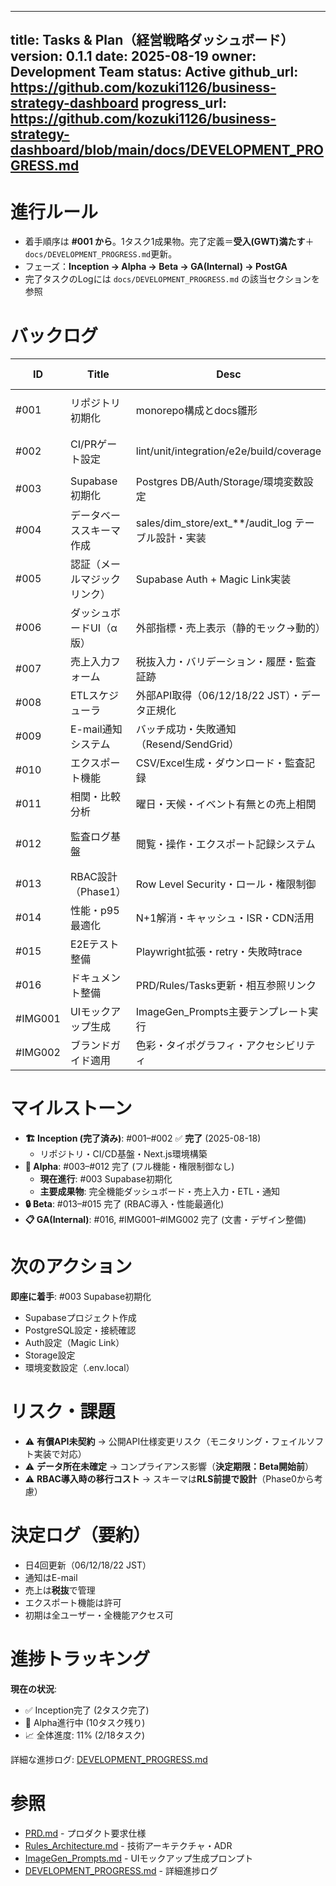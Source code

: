 <!-- filename: Tasks.md -->
---
title: Tasks & Plan（経営戦略ダッシュボード）
version: 0.1.1
date: 2025-08-19
owner: Development Team
status: Active
github_url: https://github.com/kozuki1126/business-strategy-dashboard
progress_url: https://github.com/kozuki1126/business-strategy-dashboard/blob/main/docs/DEVELOPMENT_PROGRESS.md
---

# 進行ルール
- 着手順序は **#001 から**。1タスク1成果物。完了定義＝**受入(GWT)満たす**＋`docs/DEVELOPMENT_PROGRESS.md`更新。
- フェーズ：**Inception → Alpha → Beta → GA(Internal) → PostGA**
- 完了タスクのLogには `docs/DEVELOPMENT_PROGRESS.md` の該当セクションを参照

# バックログ

| ID | Title | Desc | Owner | Status | Priority | DependsOn | Deliverables | Due | Acceptance (GWT) | Links (PRD/Rules/ImageGen) | GithubIssueURL | Log |
|---|---|---|---|---|---|---|---|---|---|---|---|---|
| #001 | リポジトリ初期化 | monorepo構成とdocs雛形 | Claude Assistant | ✅ Completed | High | - | repo, `docs/*` | 2025-08-18 | Given repo作成 When push Then CIが動作 | PRD/Rules | TBD | [2025-08-18 14:30](https://github.com/kozuki1126/business-strategy-dashboard/blob/main/docs/DEVELOPMENT_PROGRESS.md#completed-001---リポジトリ初期化) |
| #002 | CI/PRゲート設定 | lint/unit/integration/e2e/build/coverage | Claude Assistant | ✅ Completed | High | #001 | GH Actions, Next.js基盤, テスト環境 | 2025-08-18 | Given PR When CI Then 6チェック通過 | Rules | TBD | [2025-08-18 15:00](https://github.com/kozuki1126/business-strategy-dashboard/blob/main/docs/DEVELOPMENT_PROGRESS.md#completed-002---ciprゲート設定) |
| #003 | Supabase初期化 | Postgres DB/Auth/Storage/環境変数設定 | TBD | 🚧 Next | High | #001,#002 | Supabase proj, DB接続確認, Auth設定 | TBD | Given .env.local設定 When `npm run db:migrate` Then 接続成功＋seed実行OK | PRD/Rules | TBD | |
| #004 | データベーススキーマ作成 | sales/dim_store/ext_**/audit_log テーブル設計・実装 | TBD | Todo | High | #003 | migration files, seed data | TBD | Given migration実行 When seed投入 Then 全テーブル作成＋基本データ確認 | PRD/Rules | TBD | |
| #005 | 認証（メールマジックリンク） | Supabase Auth + Magic Link実装 | TBD | Todo | High | #003 | /auth pages, auth middleware | TBD | Given 登録メール When magic link Then ログイン成功＋セッション30分有効 | PRD/Rules | TBD | |
| #006 | ダッシュボードUI（α版） | 外部指標・売上表示（静的モック→動的） | TBD | Todo | High | #004,#005 | /dashboard page, charts | TBD | Given 期間・店舗選択 When 表示 Then p95≤1500ms＋全指標レンダリング | PRD/ImageGen | TBD | |
| #007 | 売上入力フォーム | 税抜入力・バリデーション・履歴・監査証跡 | TBD | Todo | High | #004,#005 | /sales page, form validation | TBD | Given 店舗担当 When 売上入力・保存 Then 即時集計反映＋audit_log記録 | PRD | TBD | |
| #008 | ETLスケジューラ | 外部API取得（06/12/18/22 JST）・データ正規化 | TBD | Todo | High | #003,#004 | cron jobs, API integration | TBD | Given 定時 When バッチ実行 Then 10分以内にext_**テーブル更新完了 | PRD/Rules | TBD | |
| #009 | E-mail通知システム | バッチ成功・失敗通知（Resend/SendGrid） | TBD | Todo | High | #008 | email service integration | TBD | Given バッチ失敗 When 検知 Then 5分以内にアラートメール送信 | PRD/Rules | TBD | |
| #010 | エクスポート機能 | CSV/Excel生成・ダウンロード・監査記録 | TBD | Todo | Medium | #004,#005 | /export API, file generation | TBD | Given 期間・店舗指定 When Export実行 Then p95≤5s＋audit_log記録 | PRD | TBD | |
| #011 | 相関・比較分析 | 曜日・天候・イベント有無との売上相関 | TBD | Todo | Medium | #006,#008 | analytics components | TBD | Given 分析期間指定 When 実行 Then 相関係数・ヒートマップ表示 | PRD | TBD | |
| #012 | 監査ログ基盤 | 閲覧・操作・エクスポート記録システム | TBD | Todo | Medium | #004 | audit_log完全実装 | TBD | Given 任意操作 When 実行 Then audit_log(actor/action/target/timestamp)記録 | Rules | TBD | |
| #013 | RBAC設計（Phase1） | Row Level Security・ロール・権限制御 | TBD | Todo | Medium | #012 | RLS policies, role management | TBD | Given ロール設定 When データアクセス Then 適切な制限動作確認 | PRD/Rules | TBD | |
| #014 | 性能・p95最適化 | N+1解消・キャッシュ・ISR・CDN活用 | TBD | Todo | Medium | #006,#008 | performance audit報告 | TBD | Given 100CCU負荷 When 30分継続 Then SLO(99.5%可用性)達成 | Rules | TBD | |
| #015 | E2Eテスト整備 | Playwright拡張・retry・失敗時trace | TBD | Todo | Medium | #002,#006 | comprehensive e2e suite | TBD | Given CI pipeline When e2e実行 Then 全シナリオpass・失敗時trace取得 | Rules | TBD | |
| #016 | ドキュメント整備 | PRD/Rules/Tasks更新・相互参照リンク | TBD | Todo | Low | All core features | v0.2 documentation | TBD | Given 文書更新 When レビュー Then 相互参照・整合性確認済み | All | TBD | |
| #IMG001 | UIモックアップ生成 | ImageGen_Prompts主要テンプレート実行 | TBD | Todo | High | #001 | 5template/15mockup images | TBD | Given prompts When 画像生成 Then 高品質mockup 3枚/template完成 | ImageGen | TBD | |
| #IMG002 | ブランドガイド適用 | 色彩・タイポグラフィ・アクセシビリティ | TBD | Todo | Medium | #IMG001 | brand-compliant designs | TBD | Given ブランド指針 When デザイン適用 Then WCAG AA準拠確認 | ImageGen/Rules | TBD | |

# マイルストーン

- **🏗️ Inception (完了済み)**: #001–#002 ✅ **完了** (2025-08-18)
  - リポジトリ・CI/CD基盤・Next.js環境構築
- **🚀 Alpha**: #003–#012 完了 (フル機能・権限制御なし)
  - **現在進行**: #003 Supabase初期化
  - **主要成果物**: 完全機能ダッシュボード・売上入力・ETL・通知
- **🔒 Beta**: #013–#015 完了 (RBAC導入・性能最適化)
- **📋 GA(Internal)**: #016, #IMG001–#IMG002 完了 (文書・デザイン整備)

# 次のアクション

**即座に着手**: #003 Supabase初期化
- Supabaseプロジェクト作成
- PostgreSQL設定・接続確認
- Auth設定（Magic Link）
- Storage設定
- 環境変数設定（.env.local）

# リスク・課題

- ⚠️ **有償API未契約** → 公開API仕様変更リスク（モニタリング・フェイルソフト実装で対応）
- ⚠️ **データ所在未確定** → コンプライアンス影響（**決定期限：Beta開始前**）
- ⚠️ **RBAC導入時の移行コスト** → スキーマは**RLS前提で設計**（Phase0から考慮）

# 決定ログ（要約）

- 日4回更新（06/12/18/22 JST）
- 通知はE-mail
- 売上は**税抜**で管理
- エクスポート機能は許可
- 初期は全ユーザー・全機能アクセス可

# 進捗トラッキング

**現在の状況**:
- ✅ Inception完了 (2タスク完了)
- 🚧 Alpha進行中 (10タスク残り)
- 📈 全体進度: 11% (2/18タスク)

詳細な進捗ログ: [DEVELOPMENT_PROGRESS.md](https://github.com/kozuki1126/business-strategy-dashboard/blob/main/docs/DEVELOPMENT_PROGRESS.md)

# 参照

- [PRD.md](./PRD.md) - プロダクト要求仕様
- [Rules_Architecture.md](./Rules_Architecture.md) - 技術アーキテクチャ・ADR
- [ImageGen_Prompts.md](./ImageGen_Prompts.md) - UIモックアップ生成プロンプト
- [DEVELOPMENT_PROGRESS.md](./DEVELOPMENT_PROGRESS.md) - 詳細進捗ログ